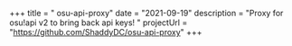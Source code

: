 +++
title = " osu-api-proxy"
date = "2021-09-19"
description = "Proxy for osu!api v2 to bring back api keys! "
projectUrl = "https://github.com/ShaddyDC/osu-api-proxy"
+++
